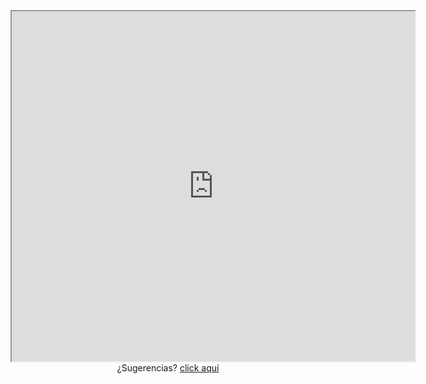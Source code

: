 <head></head>

<p style="text-align: center;"><iframe src="https://www.google.com/maps/d/embed?mid=1uHvuKND4tsTuIOcRWtrFHNG3jbrycgAa" width="645" height="560"></iframe> <br> ¿Sugerencias? <a href="https://forms.gle/ZCuxaZGv3E5SQpZH9" target="_blank">click aquí</a></p>
